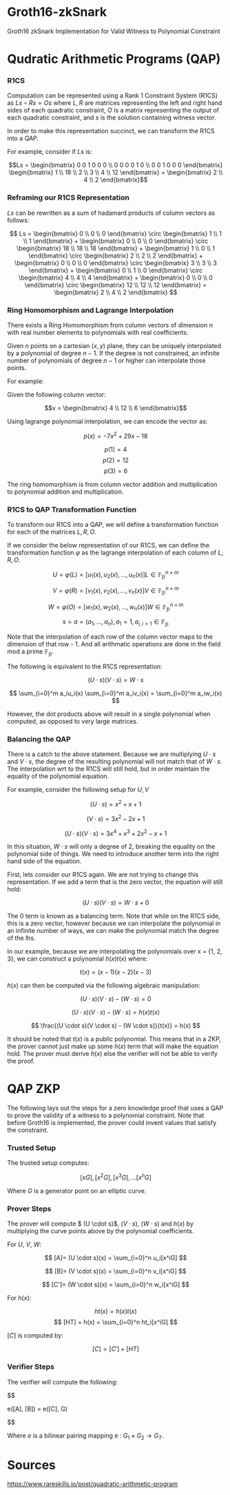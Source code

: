 # Groth16-zkSnark
Groth16 zkSnark Implementation for Valid Witness to Polynomial Constraint


# Qudratic Arithmetic Programs (QAP)

### R1CS

Computation can be represented using a Rank 1 Constraint System (R1CS) as $Ls \circ Rs = Os$ where $L, R$ are matrices representing the left and right hand sides of each quadratic constraint, $O$ is a matrix representing the output of each quadratic constraint, and $s$ is the solution containing witness vector. 

In order to make this representation succinct, we can transform the R1CS into a QAP.

For example, consider if $Ls$ is:

```math
Ls = \begin{bmatrix}
0 0 1 0 0 0 \\ 0 0 0 0 1 0 \\ 0 0 1 0 0 0 
\end{bmatrix}  

\begin{bmatrix} 1 \\ 18 \\ 2 \\ 3 \\ 4 \\ 12 \end{bmatrix} 

= \begin{bmatrix} 2 \\ 4 \\ 2 \end{bmatrix}
```

### Reframing our R1CS Representation

$Ls$ can be rewritten as a sum of hadamard products of column vectors as follows:

```math

Ls = \begin{bmatrix} 0 \\ 0 \\ 0 \end{bmatrix} 
\circ \begin{bmatrix} 1 \\ 1 \\ 1 \end{bmatrix} + 

\begin{bmatrix} 0 \\ 0 \\ 0 \end{bmatrix}
\circ \begin{bmatrix} 18 \\ 18 \\ 18 \end{bmatrix} +

\begin{bmatrix} 1 \\ 0 \\ 1 \end{bmatrix}
\circ \begin{bmatrix} 2 \\ 2 \\ 2 \end{bmatrix} +

\begin{bmatrix} 0 \\ 0 \\ 0 \end{bmatrix}
\circ \begin{bmatrix} 3 \\ 3 \\ 3 \end{bmatrix} +

\begin{bmatrix} 0 \\ 1 \\ 0 \end{bmatrix}
\circ \begin{bmatrix} 4 \\ 4 \\ 4 \end{bmatrix} +

\begin{bmatrix} 0 \\ 0 \\ 0 \end{bmatrix}
\circ \begin{bmatrix} 12 \\ 12 \\ 12 \end{bmatrix}

= \begin{bmatrix} 2 \\ 4 \\ 2 \end{bmatrix}

```

### Ring Homomorphism and Lagrange Interpolation

 There exists a Ring Homomorphism from column vectors of dimension n with real number elements to polynomials with real coefficients. 
 
 Given $n$ points on a cartesian $(x, y)$ plane, they can be uniquely interpolated by a polynomial of degree $n - 1$. If the degree is not constrained, an infinite number of polynomials of degree $n - 1$ or higher can interpolate those points.

 For example: 

 Given the following column vector:
 
 ```math
 v = \begin{bmatrix} 4 \\ 12 \\ 6 \end{bmatrix}
 ```
 
 Using lagrange polynomial interpolation, we can encode the vector as:
 
 $$p(x) = -7x^2 + 29x - 18$$

 $$p(1) = 4$$
 $$p(2) = 12$$
 $$p(3) = 6$$


The ring homomorphism is from column vector addition and multiplication to polynomial addition and multiplication. 

### R1CS to QAP Transformation Function


To transform our R1CS into a QAP, we will define a transformation function for each of the matrices $L, R, O$.


If we consider the below representation of our R1CS, we can define the transformation function $\varphi$ as the lagrange interpolation of each column of $L, R, O$.


$$ 
U = \varphi(L) = [u_1(x), u_2(x),..., u_n(x)] L \in \mathbb{F_p}^{n \times m} 
$$

$$ 
V = \varphi(R) = [v_1(x), v_2(x),..., v_n(x)] V \in \mathbb{F_p}^{n \times m} 
$$

$$ 
W = \varphi(O) = [w_1(x), w_2(x),..., w_n(x)] W \in \mathbb{F_p}^{n \times m} 
$$

$$ 
s = a = (a_1, ... , a_n), a_1 = 1, a{}_{i, i>1} \in \mathbb{F_p} 
$$

Note that the interpolation of each row of the column vector maps to the dimension of that row - 1. And all arithmatic operations are done in the field mod a prime $\mathbb{F_p}$.

The following is equivalent to the R1CS representation:

$$ 
(U \cdot s)(V \cdot s) = W \cdot s 
$$

$$ 
\sum_{i=0}^m a_iu_i(x) \sum_{i=0}^m a_iv_i(x) = \sum_{i=0}^m a_iw_i(x) 
$$

However, the dot products above will result in a single polynomial when computed, as opposed to very large matrices.

### Balancing the QAP

There is a catch to the above statement. Because we are multiplying $U \cdot s$ and $V \cdot s$, the degree of the resulting polynomial will not match that of $W \cdot s$. The interpolation wrt to the R1CS will still hold, but in order maintain the equality of the polynomial equation. 

For example, consider the following setup for $U, V$

$$
(U \cdot s) = x^2 + x + 1
$$

$$
(V \cdot s) = 3x^2 -2x +1
$$

$$
(U \cdot s)(V \cdot s) = 3x^4 + x^3 + 2x^2 - x + 1
$$

In this situation, $W \cdot s$ will only a degree of 2, breaking the equality on the polynomial side of things. We need to introduce another term into the right hand side of the equation.

First, lets consider our R1CS again. We are not trying to change this representation. If we add a term that is the zero vector, the equation will still hold:

$$ 
(U \cdot s)(V \cdot s) = W \cdot s + 0 
$$

The $0$ term is known as a balancing term. Note that while on the R1CS side, this is a zero vector, however because we can interpolate the polynomial in an infinite number of ways, we can make the polynomial match the degree of the lhs.

In our example, because we are interpolating the polynomials over x = {1, 2, 3}, we can construct a polynomial $h(x)t(x)$ where:

$$
t(x) = (x - 1)(x - 2)(x - 3)
$$

$h(x)$ can then be computed via the following algebraic manipulation:

$$
(U \cdot s)(V \cdot s) - (W \cdot s) = 0
$$

$$
(U \cdot s)(V \cdot s) - (W \cdot s) = h(x)t(x)
$$

$$
\frac{(U \cdot s)(V \cdot s) - (W \cdot s)}{t(x)} = h(x)
$$

It should be noted that $t(x)$ is a public polynomial. This means that in a ZKP, the prover cannot just make up some $h(x)$ term that will make the equation hold. The prover must derive $h(x)$ else the verifier will not be able to verify the proof.

# QAP ZKP

The following lays out the steps for a zero knowledge proof that uses a QAP to prove the validity of a witness to a polynomial constraint. Note that before Groth16 is implemented, the prover could invent values that satisfy the constraint.

### Trusted Setup

The trusted setup computes:

$$
[xG], [x^2G], [x^3G],...[x^nG]
$$

Where $G$ is a generator point on an elliptic curve.

### Prover Steps

The prover will compute $ (U \cdot s)$, $(V \cdot s)$, $(W \cdot s)$ and $h(x)$ by multiplying the curve points above by the polynomial coefficients.

For $U$, $V$, $W$:

$$
[A]= (U \cdot s)(x) =  \sum_{i=0}^n u_i[x^iG]
$$

$$
[B]= (V \cdot s)(x) =  \sum_{i=0}^n v_i[x^iG]
$$

$$
[C']= (W \cdot s)(x) =  \sum_{i=0}^n w_i[x^iG]
$$

For $h(x)$:


$$
ht(x) = h(x)t(x)
$$
$$
[HT] = h(x) = \sum_{i=0}^n ht_i[x^iG]
$$

$[C]$ is computed by:

$$
[C] = [C'] + [HT]
$$

### Verifier Steps

The verifier will compute the following:

$$

e([A], [B]) = e([C], G)

$$

Where $e$ is a bilinear pairing mapping e : $G_1 \times G_2 \rightarrow G_T$.

# Sources

https://www.rareskills.io/post/quadratic-arithmetic-program
